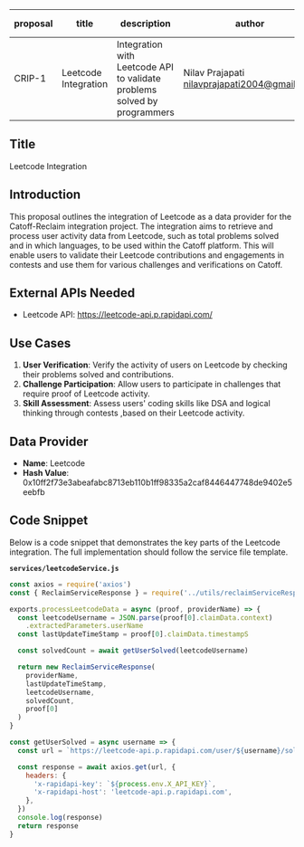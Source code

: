 | proposal | title                | description                                                              | author                                         | discussions-to | status | type        | category | created    | requires |
| -------- | -------------------- | ------------------------------------------------------------------------ | ---------------------------------------------- | -------------- | ------ | ----------- | -------- | ---------- | -------- |
| CRIP-1   | Leetcode Integration | Integration with Leetcode API to validate problems solved by programmers | Nilav Prajapati <nilavprajapati2004@gmail.com> |                | Draft  | Integration | CRIP     | 2024-06-12 |          |

## Title

Leetcode Integration

## Introduction

This proposal outlines the integration of Leetcode as a data provider for the Catoff-Reclaim integration project. The integration aims to retrieve and process user activity data from Leetcode, such as total problems solved and in which languages, to be used within the Catoff platform. This will enable users to validate their Leetcode contributions and engagements in contests and use them for various challenges and verifications on Catoff.

## External APIs Needed

- Leetcode API: https://leetcode-api.p.rapidapi.com/

## Use Cases

1. **User Verification**: Verify the activity of users on Leetcode by checking their problems solved and contributions.
2. **Challenge Participation**: Allow users to participate in challenges that require proof of Leetcode activity.
3. **Skill Assessment**: Assess users' coding skills like DSA and logical thinking through contests ,based on their Leetcode activity.

## Data Provider

- **Name**: Leetcode
- **Hash Value**: 0x10ff2f73e3abeafabc8713eb110b1ff98335a2caf8446447748de9402e5eebfb

## Code Snippet

Below is a code snippet that demonstrates the key parts of the Leetcode integration. The full implementation should follow the service file template.

**`services/leetcodeService.js`**

```javascript
const axios = require('axios')
const { ReclaimServiceResponse } = require('../utils/reclaimServiceResponse')

exports.processLeetcodeData = async (proof, providerName) => {
  const leetcodeUsername = JSON.parse(proof[0].claimData.context)
    .extractedParameters.userName
  const lastUpdateTimeStamp = proof[0].claimData.timestampS

  const solvedCount = await getUserSolved(leetcodeUsername)

  return new ReclaimServiceResponse(
    providerName,
    lastUpdateTimeStamp,
    leetcodeUsername,
    solvedCount,
    proof[0]
  )
}

const getUserSolved = async username => {
  const url = `https://leetcode-api.p.rapidapi.com/user/${username}/solved`

  const response = await axios.get(url, {
    headers: {
      'x-rapidapi-key': `${process.env.X_API_KEY}`,
      'x-rapidapi-host': 'leetcode-api.p.rapidapi.com',
    },
  })
  console.log(response)
  return response
}
```
